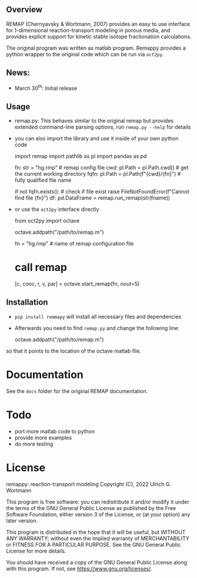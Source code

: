

## Overview

REMAP (Chernyavsky & Wortmann, 2007) provides an easy to use interface for 1-dimensional reaction-transport modeling in porous media, and provides explicit support for kinetic stable isotope fractionation calculations. 

The original program was written as matlab program. Remappy provides a python wrapper to the original code which can be run via `oct2py`. 


## News:

-   March 30<sup>th</sup>: Initial release


## Usage

-   remap.py: This behaves similar to the original remap but provides extended command-line parsing options, run `remap.py --help` for details
-   you can also import the library and use it inside of your own python code

    import remap
    import pathlib as pl
    import pandas as pd
    
    fn: str = "hg.rmp"  # remap config file
    cwd: pl.Path = pl.Path.cwd()  # get the current working directory
    fqfn: pl.Path = pl.Path(f"{cwd}/{fn}")  # fully qualified file name
    
    if not fqfn.exists():  # check if file exist
        raise FileNotFoundError(f"Cannot find file {fn}")
    df: pd.DataFrame = remap.run_remap(str(fname))

-   or use the `oct2py` interface directly

    from oct2py import octave
    
    octave.addpath("/path/to/remap.m")
    
    fn = "hg.rmp"  # name of remap configuration file
    # call remap
    [c, conc, r, v, par] = octave.start_remap(fn, nout=5)


## Installation

-   `pip install remmapy` will install all necessary files and dependencies
-   Afterwards you need to find `remap.py` and change the following line:

    octave.addpath("/path/to/remap.m")

so that it points to the location of the octave matlab file.


# Documentation

See the `docs` folder for the original REMAP documentation.


# Todo

-   port more matlab code to python
-   provide more examples
-   do more testing


# License

remappy: reaction-transport modeling 
Copyright (C), 2022 Ulrich G. Wortmann

This program is free software: you can redistribute it and/or modify
it under the terms of the GNU General Public License as published by
the Free Software Foundation, either version 3 of the License, or
(at your option) any later version.

This program is distributed in the hope that it will be useful,
but WITHOUT ANY WARRANTY; without even the implied warranty of
MERCHANTABILITY or FITNESS FOR A PARTICULAR PURPOSE. See the
GNU General Public License for more details.

You should have received a copy of the GNU General Public License
along with this program. If not, see <https://www.gnu.org/licenses/>.


